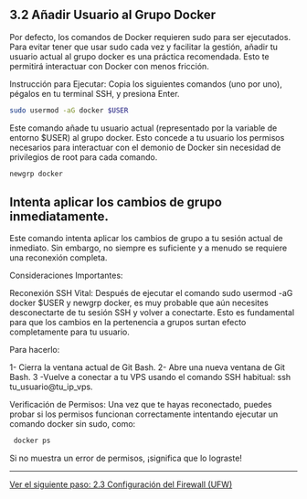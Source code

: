 ## 3.2 Añadir Usuario al Grupo Docker
Por defecto, los comandos de Docker requieren sudo para ser ejecutados. Para evitar tener que usar sudo cada vez y facilitar la gestión, añadir tu usuario actual al grupo docker es una práctica recomendada. Esto te permitirá interactuar con Docker con menos fricción.

Instrucción para Ejecutar: Copia los siguientes comandos (uno por uno), pégalos en tu terminal SSH, y presiona Enter.

```bash
sudo usermod -aG docker $USER
```

Este comando añade tu usuario actual (representado por la variable de entorno $USER) al grupo docker. Esto concede a tu usuario los permisos necesarios para interactuar con el demonio de Docker sin necesidad de privilegios de root para cada comando.

```bash
newgrp docker
```

## Intenta aplicar los cambios de grupo inmediatamente.
Este comando intenta aplicar los cambios de grupo a tu sesión actual de inmediato. Sin embargo, no siempre es suficiente y a menudo se requiere una reconexión completa.

Consideraciones Importantes:

Reconexión SSH Vital: Después de ejecutar el comando sudo usermod -aG docker $USER y newgrp docker, es muy probable que aún necesites desconectarte de tu sesión SSH y volver a conectarte. Esto es fundamental para que los cambios en la pertenencia a grupos surtan efecto completamente para tu usuario. 

Para hacerlo:


1- Cierra la ventana actual de Git Bash.
2- Abre una nueva ventana de Git Bash.
3 -Vuelve a conectar a tu VPS usando el comando SSH habitual:  ssh tu_usuario@tu_ip_vps.


Verificación de Permisos: Una vez que te hayas reconectado, puedes probar si los permisos funcionan correctamente intentando ejecutar un comando docker sin sudo, como:

```bash
 docker ps
```

Si no muestra un error de permisos, ¡significa que lo lograste!

---
[Ver el siguiente paso: 2.3 Configuración del Firewall (UFW)](2.3-configuracion-firewall-vps.md)


